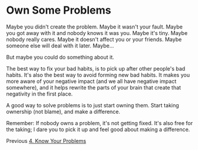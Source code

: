 # Own Some Problems

Maybe you didn't create the problem. Maybe it wasn't your fault. Maybe you got away with it and nobody knows it was you. Maybe it's tiny. Maybe nobody really cares. Maybe it doesn't affect you or your friends. Maybe someone else will deal with it later. Maybe...

But maybe you could do something about it.

The best way to fix your bad habits, is to pick up after other people's bad habits. It's also the best way to avoid forming new bad habits. It makes you more aware of your negative impact (and we all have negative impact somewhere), and it helps rewrite the parts of your brain that create that negativity in the first place.

A good way to solve problems is to just start owning them. Start taking ownership (not blame), and make a difference.

Remember: If nobody owns a problem, it's not getting fixed. It's also free for the taking; I dare you to pick it up and feel good about making a difference.

Previous [4. Know Your Problems](Chapters/4-Know-Your-Problems.md)